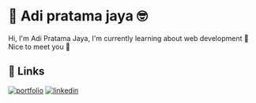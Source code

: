 
# 👋 Adi pratama jaya 🤓

Hi, I'm Adi Pratama Jaya, I'm currently learning about web development 🤯 Nice to meet you 🥳
## 🔗 Links
[![portfolio](https://img.shields.io/badge/my_portfolio-000?style=for-the-badge&logo=ko-fi&logoColor=white)](https://adipratamajaya.github.io/)
[![linkedin](https://img.shields.io/badge/linkedin-0A66C2?style=for-the-badge&logo=linkedin&logoColor=white)](https://www.linkedin.com/in/adipratamajaya/)


